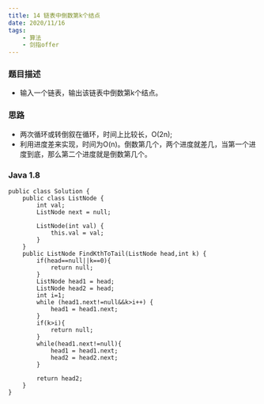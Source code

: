 ```yaml
---
title: 14 链表中倒数第k个结点
date: 2020/11/16
tags: 
    - 算法
    - 剑指offer
---
```


### 题目描述
- 输入一个链表，输出该链表中倒数第k个结点。
<!-- more -->

### 思路
- 两次循环或转倒叙在循环，时间上比较长，O(2n);
- 利用进度差来实现，时间为O(n)。倒数第几个，两个进度就差几，当第一个进度到底，那么第二个进度就是倒数第几个。
### Java 1.8

```
public class Solution {
    public class ListNode {
        int val;
        ListNode next = null;

        ListNode(int val) {
            this.val = val;
        }
    }
    public ListNode FindKthToTail(ListNode head,int k) {
        if(head==null||k==0){
            return null;
        }
        ListNode head1 = head;
        ListNode head2 = head;
        int i=1;
        while (head1.next!=null&&k>i++) {
            head1 = head1.next;
        }
        if(k>i){
            return null;
        }
        while(head1.next!=null){
            head1 = head1.next;
            head2 = head2.next;
        }
        
        return head2;
    }
}
```
